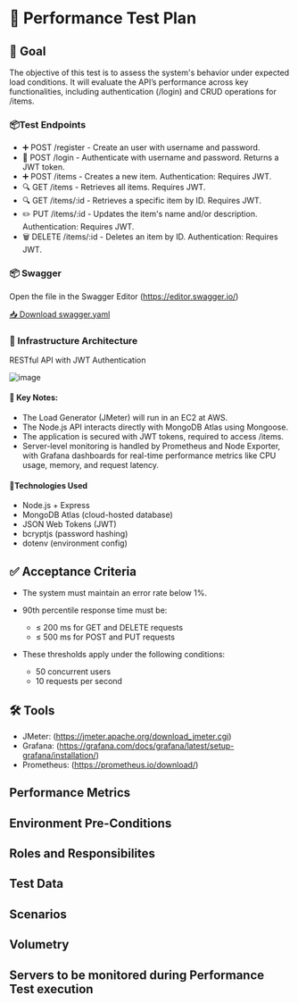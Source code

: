 # 🧪 Performance Test Plan

## 🎯 Goal
The objective of this test is to assess the system's behavior under expected load conditions.
It will evaluate the API’s performance across key functionalities, including authentication (/login) and CRUD operations for /items.

### 📦Test Endpoints
- ➕ POST /register - Create an user with username and password.
- 🔐 POST /login - Authenticate with username and password. Returns a JWT token.
- ➕ POST /items -  Creates a new item. Authentication: Requires JWT.
- 🔍 GET /items - Retrieves all items. Requires JWT.
- 🔍 GET /items/:id - Retrieves a specific item by ID. Requires JWT.
- ✏️ PUT /items/:id - Updates the item's name and/or description. Authentication: Requires JWT.
- 🗑️ DELETE /items/:id - Deletes an item by ID. Authentication: Requires JWT.


### 📦 Swagger
Open the file in the Swagger Editor (https://editor.swagger.io/)

[📥 Download swagger.yaml](https://github.com/almeidas-tatiane/robust-api-performance/raw/main/swagger.yaml)

### 🔧 Infrastructure Architecture 
RESTful API with JWT Authentication

![image](https://github.com/user-attachments/assets/987f8c75-56b3-4a85-8d04-00c594336a03)


#### 🧪 Key Notes:
- The Load Generator (JMeter) will run in an EC2 at AWS.
- The Node.js API interacts directly with MongoDB Atlas using Mongoose.
- The application is secured with JWT tokens, required to access /items.
- Server-level monitoring is handled by Prometheus and Node Exporter, with Grafana dashboards for real-time performance metrics like CPU usage, memory, and request latency.

#### 🔧Technologies Used

- Node.js + Express  
- MongoDB Atlas (cloud-hosted database)  
- JSON Web Tokens (JWT)  
- bcryptjs (password hashing)  
- dotenv (environment config)  

## ✅ Acceptance Criteria
- The system must maintain an error rate below 1%.
- 90th percentile response time must be:
    - ≤ 200 ms for GET and DELETE requests
    - ≤ 500 ms for POST and PUT requests

- These thresholds apply under the following conditions:
    - 50 concurrent users
    - 10 requests per second

## 🛠️ Tools
- JMeter: (https://jmeter.apache.org/download_jmeter.cgi)
- Grafana: (https://grafana.com/docs/grafana/latest/setup-grafana/installation/)
- Prometheus: (https://prometheus.io/download/)


## Performance Metrics

## Environment Pre-Conditions

## Roles and Responsibilites

## Test Data

## Scenarios

## Volumetry

## Servers to be monitored during Performance Test execution

